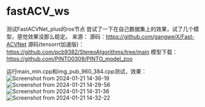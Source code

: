# fastACV_ws
测试FastACVNet_plus的ros节点
尝试了一下在自己数据集上的效果，试了几个模型，感觉效果没那么稳定。
来源：
源码：https://github.com/gangweiX/Fast-ACVNet
源码(tensorrt加速版)：https://github.com/pcb9382/StereoAlgorithms/tree/main
模型下载：https://github.com/PINTO0309/PINTO_model_zoo

运行main_min.cpp和img_pub_960_384.cpp测试，效果：
![Screenshot from 2024-01-21 14-36-19](https://github.com/HLkyss/fastACV_ws/assets/69629475/f6278b42-004d-4e94-acd8-6ace493ad2b7)
![Screenshot from 2024-01-21 14-29-56](https://github.com/HLkyss/fastACV_ws/assets/69629475/e8ac224b-ba66-4b17-a6c6-a53e2c6c889f)
![Screenshot from 2024-01-21 14-31-36](https://github.com/HLkyss/fastACV_ws/assets/69629475/d3d168c0-8d4b-48c7-8784-42f8ff163714)
![Screenshot from 2024-01-21 14-32-22](https://github.com/HLkyss/fastACV_ws/assets/69629475/7dafc63c-864e-4d2e-bc04-7a603fe0d9b7)
